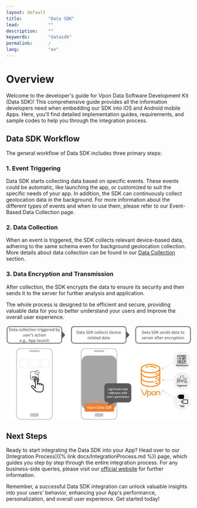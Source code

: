 ```yaml
---
layout: default
title:          "Data SDK"
lead:           ""
description:    ""
keywords:       "datasdk"
permalink:      /
lang:           "en"
---
```


# Overview

Welcome to the developer's guide for Vpon Data Software Development Kit (Data SDK)! This comprehensive guide provides all the information developers need when embedding our SDK into iOS and Android mobile Apps. Here, you'll find detailed implementation guides, requirements, and sample codes to help you through the integration process.

## Data SDK Workflow

The general workflow of Data SDK includes three primary steps:

### 1. Event Triggering
Data SDK starts collecting data based on specific events. These events could be automatic, like launching the app, or customized to suit the specific needs of your app. In addition, the SDK can continuously collect geolocation data in the background. For more information about the different types of events and when to use them, please refer to our Event-Based Data Collection page.

### 2. Data Collection
When an event is triggered, the SDK collects relevant device-based data, adhering to the same schema even for background geolocation collection. More details about data collection can be found in our [Data Collection](https://datasdk.vpon.com/introduction/data-collection) section.

### 3. Data Encryption and Transmission
After collection, the SDK encrypts the data to ensure its security and then sends it to the server for further analysis and application.

The whole process is designed to be efficient and secure, providing valuable data for you to better understand your users and improve the overall user experience.

![](/docs/images/Overview.png) 

## Next Steps

Ready to start integrating the Data SDK into your App? Head over to our 
[Integration Process]({% link docs/IntegrationProcess.md %}) page, which guides you step by step through the entire integration process. For any business-side queries, please visit our [official website][1] for further information.

Remember, a successful Data SDK integration can unlock valuable insights into your users' behavior, enhancing your App's performance, personalization, and overall user experience. Get started today!

[1]: https://datasdk.vpon.com/